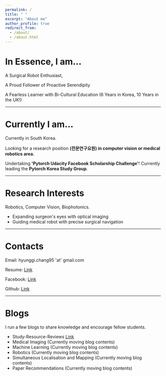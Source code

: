```yaml
---
permalink: /
title: " "
excerpt: "About me"
author_profile: true
redirect_from: 
  - /about/
  - /about.html
---
```


In Essence, I am...
====

A Surgical Robot Enthusiast,

A Proud Follower of Proactive Serendipity

A Fearless Learner with Bi-Cultural Education (6 Years in Korea, 10 Years in the UK!)

-------------------------------------------------

Currently I am...
====

Currently in South Korea.

Looking for a research position **(전문연구요원) in computer vision or medical robotics area.**

Undertaking **'Pytorch Udacity Facebook Scholarship Challenge'**! Currently leading the **Pytorch Korea Study Group**.

------------------------------------------

Research Interests
====

Robotics, Computer Vision, Biophotonics.
* Expanding surgeon's eyes with optical imaging
* Guiding medical robot with precise surgical navigation

------------------------------------------

Contacts
=====

Email: hyunggi.chang95 'at' gmail.com


Resume: [Link](https://github.com/changh95/Curriculum-Vitae/raw/master/Curriculum_Vitae.pdf)


Facebook: [Link](https://www.facebook.com/harry.chang.982)


Github: [Link](https://github.com/changh95)

--------------------------------------------

Blogs
====

I run a few blogs to share knowledge and encourage fellow students.

* Study-Resource-Reviews [Link](https://github.com/changh95/Study-Resources-Review)
* Medical Imaging (Currently moving blog contents)
* Machine Learning (Currently moving blog contents)
* Robotics (Currently moving blog contents)
* Simultaneous Localisation and Mapping (Currently moving blog contents)
* Paper Recommendations (Currently moving blog contents)
